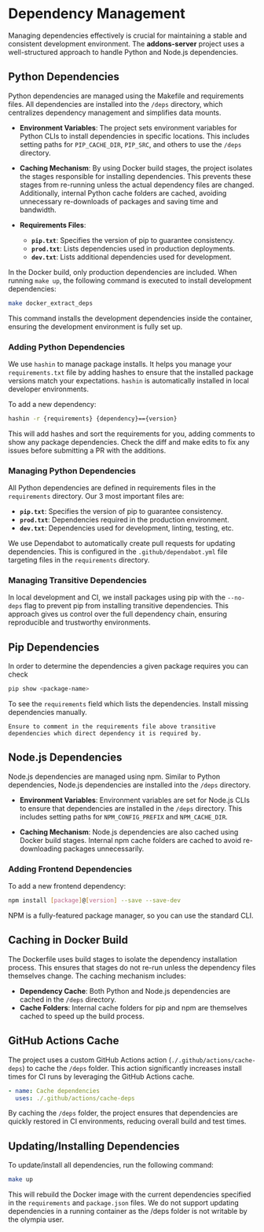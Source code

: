 # Dependency Management

Managing dependencies effectively is crucial for maintaining a stable and consistent development environment. The **addons-server** project uses a well-structured approach to handle Python and Node.js dependencies.

## Python Dependencies

Python dependencies are managed using the Makefile and requirements files. All dependencies are installed into the `/deps` directory, which centralizes dependency management and simplifies data mounts.

- **Environment Variables**: The project sets environment variables for Python CLIs to install dependencies in specific locations. This includes setting paths for `PIP_CACHE_DIR`, `PIP_SRC`, and others to use the `/deps` directory.

- **Caching Mechanism**: By using Docker build stages, the project isolates the stages responsible for installing dependencies. This prevents these stages from re-running unless the actual dependency files are changed. Additionally, internal Python cache folders are cached, avoiding unnecessary re-downloads of packages and saving time and bandwidth.

- **Requirements Files**:
  - **`pip.txt`**: Specifies the version of pip to guarantee consistency.
  - **`prod.txt`**: Lists dependencies used in production deployments.
  - **`dev.txt`**: Lists additional dependencies used for development.

In the Docker build, only production dependencies are included. When running `make up`, the following command is executed to install development dependencies:

```sh
make docker_extract_deps
```

This command installs the development dependencies inside the container, ensuring the development environment is fully set up.

### Adding Python Dependencies

We use `hashin` to manage package installs. It helps you manage your `requirements.txt` file by adding hashes to ensure that the installed package versions match your expectations. `hashin` is automatically installed in local developer environments.

To add a new dependency:

```bash
hashin -r {requirements} {dependency}=={version}
```

This will add hashes and sort the requirements for you, adding comments to show any package dependencies. Check the diff and make edits to fix any issues before submitting a PR with the additions.

### Managing Python Dependencies

All Python dependencies are defined in requirements files in the `requirements` directory. Our 3 most important files are:

- **`pip.txt`**: Specifies the version of pip to guarantee consistency.
- **`prod.txt`**: Dependencies required in the production environment.
- **`dev.txt`**: Dependencies used for development, linting, testing, etc.

We use Dependabot to automatically create pull requests for updating dependencies.
This is configured in the `.github/dependabot.yml` file targeting files in the `requirements` directory.

### Managing Transitive Dependencies

In local development and CI, we install packages using pip with the `--no-deps` flag to prevent pip from installing transitive dependencies. This approach gives us control over the full dependency chain, ensuring reproducible and trustworthy environments.

## Pip Dependencies

In order to determine the dependencies a given package requires you can check

```bash
pip show <package-name>
```

To see the `requirements` field which lists the dependencies. Install missing dependencies manually.

```{admonition} Note
Ensure to comment in the requirements file above transitive dependencies which direct dependency it is required by.
```

## Node.js Dependencies

Node.js dependencies are managed using npm. Similar to Python dependencies, Node.js dependencies are installed into the `/deps` directory.

- **Environment Variables**: Environment variables are set for Node.js CLIs to ensure that dependencies are installed in the `/deps` directory. This includes setting paths for `NPM_CONFIG_PREFIX` and `NPM_CACHE_DIR`.

- **Caching Mechanism**: Node.js dependencies are also cached using Docker build stages. Internal npm cache folders are cached to avoid re-downloading packages unnecessarily.

### Adding Frontend Dependencies

To add a new frontend dependency:

```bash
npm install [package]@[version] --save --save-dev
```

NPM is a fully-featured package manager, so you can use the standard CLI.

## Caching in Docker Build

The Dockerfile uses build stages to isolate the dependency installation process. This ensures that stages do not re-run unless the dependency files themselves change. The caching mechanism includes:

- **Dependency Cache**: Both Python and Node.js dependencies are cached in the `/deps` directory.
- **Cache Folders**: Internal cache folders for pip and npm are themselves cached to speed up the build process.

## GitHub Actions Cache

The project uses a custom GitHub Actions action (`./.github/actions/cache-deps`) to cache the `/deps` folder. This action significantly increases install times for CI runs by leveraging the GitHub Actions cache.

```yaml
- name: Cache dependencies
  uses: ./.github/actions/cache-deps
```

By caching the `/deps` folder, the project ensures that dependencies are quickly restored in CI environments, reducing overall build and test times.

## Updating/Installing Dependencies

To update/install all dependencies, run the following command:

```bash
make up
```

This will rebuild the Docker image with the current dependencies specified in the `requirements` and `package.json` files.
We do not support updating dependencies in a running container as the /deps folder is not writable by the olympia user.
